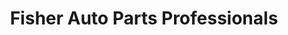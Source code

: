 ---
title: "Fisher Auto Parts Professionals"
url: /toledo/fisher-auto-parts-professionals/
shop: Autoteile
---